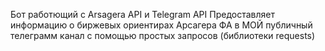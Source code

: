 Бот работющий с Arsagera API и Telegram API 
Предоставляет информацию о биржевых ориентирах Арсагера ФА в МОЙ публичный телеграмм канал с помощью простых запросов (библиотеки requests)
